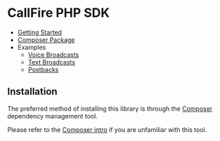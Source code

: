 CallFire PHP SDK
================

* [Getting Started](/docs/en/00.getting.started.md)
* [Composer Package](https://packagist.org/packages/callfire/php-sdk)
* Examples
    * [Voice Broadcasts](/docs/en/01.voice.broadcasts.md)
    * [Text Broadcasts](/docs/en/02.text.broadcasts.md)
    * [Postbacks](/docs/en/03.postbacks.md)

## Installation

The preferred method of installing this library is through the
[Composer](http://getcomposer.org/) dependency management tool.

Please refer to the [Composer intro](http://getcomposer.org/doc/00-intro.md)
if you are unfamiliar with this tool.
